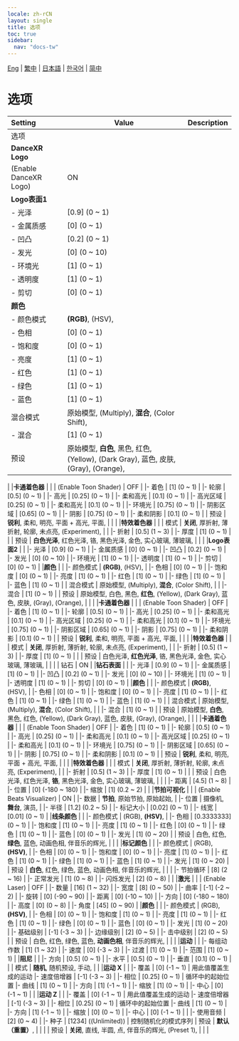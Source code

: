 ```yaml
---
locale: zh-rCN
layout: single
title: 选项
toc: true
sidebar:
  nav: "docs-tw"
---
```

[Eng](/dancexr/menu/2025.4/stage/scene) | [繁中](/tw/dancexr/menu/2025.4/stage/scene) | [日本語](/jp/dancexr/menu/2025.4/stage/scene) | [한국어](/kr/dancexr/menu/2025.4/stage/scene) | [简中](/zh/dancexr/menu/2025.4/stage/scene)

# 选项



| Setting | Value | Description |
| :--- | --- | :--- |
| 选项 || 
|**DanceXR Logo** | | 
| (Enable DanceXR Logo) | ON | 
|**Logo表面1** | | 
|- 光泽 | [0.9] (0 ~ 1) | 
|- 金属质感 | [0] (0 ~ 1) | 
|- 凹凸 | [0.2] (0 ~ 1) | 
|- 发光 | [0] (0 ~ 10) | 
|- 环境光 | [1] (0 ~ 1) | 
|- 透明度 | [1] (0 ~ 1) | 
|- 剪切 | [0] (0 ~ 1) | 
|**颜色** | | 
|- 颜色模式 | **(RGB)**, (HSV),  | 
|- 色相 | [0] (0 ~ 1) | 
|- 饱和度 | [0] (0 ~ 1) | 
|- 亮度 | [1] (0 ~ 1) | 
|- 红色 | [1] (0 ~ 1) | 
|- 绿色 | [1] (0 ~ 1) | 
|- 蓝色 | [1] (0 ~ 1) | 
| 混合模式 | 原始模型, (Multiply), **混合**, (Color Shift),  |  |
|- 混合 | [1] (0 ~ 1) | 
| 预设 | 原始模型, **白色**, 黑色, 红色, (Yellow), (Dark Gray), 蓝色, 皮肤, (Gray), (Orange),  |  |
|
|**卡通着色器** | | 
| (Enable Toon Shader) | OFF | 
|- 着色 | [1] (0 ~ 1) | 
|- 轮廓 | [0.5] (0 ~ 1) | 
|- 高光 | [0.25] (0 ~ 1) | 
|- 柔和高光 | [0.1] (0 ~ 1) | 
|- 高光区域 | [0.25] (0 ~ 1) | 
|- 柔和高光 | [0.1] (0 ~ 1) | 
|- 环境光 | [0.75] (0 ~ 1) | 
|- 阴影区域 | [0.65] (0 ~ 1) | 
|- 阴影 | [0.75] (0 ~ 1) | 
|- 柔和阴影 | [0.1] (0 ~ 1) | 
| 预设 | **锐利**, 柔和, 明亮, 平面 + 高光, 平面,  |  |
|
|**特效着色器** | | 
| 模式 | **关闭**, 厚折射, 薄折射, 轮廓, 未点亮, (Experiment),  |  |
|- 折射 | [0.5] (1 ~ 3) | 
|- 厚度 | [1] (0 ~ 1) | 
|
| 预设 | **白色光泽**, 红色光泽, 铬, 黑色光泽, 金色, 实心玻璃, 薄玻璃,  |  |
|
|**Logo表面2** | | 
|- 光泽 | [0.9] (0 ~ 1) | 
|- 金属质感 | [0] (0 ~ 1) | 
|- 凹凸 | [0.2] (0 ~ 1) | 
|- 发光 | [0] (0 ~ 10) | 
|- 环境光 | [1] (0 ~ 1) | 
|- 透明度 | [1] (0 ~ 1) | 
|- 剪切 | [0] (0 ~ 1) | 
|**颜色** | | 
|- 颜色模式 | **(RGB)**, (HSV),  | 
|- 色相 | [0] (0 ~ 1) | 
|- 饱和度 | [0] (0 ~ 1) | 
|- 亮度 | [1] (0 ~ 1) | 
|- 红色 | [1] (0 ~ 1) | 
|- 绿色 | [1] (0 ~ 1) | 
|- 蓝色 | [1] (0 ~ 1) | 
| 混合模式 | 原始模型, (Multiply), **混合**, (Color Shift),  |  |
|- 混合 | [1] (0 ~ 1) | 
| 预设 | 原始模型, 白色, 黑色, **红色**, (Yellow), (Dark Gray), 蓝色, 皮肤, (Gray), (Orange),  |  |
|
|**卡通着色器** | | 
| (Enable Toon Shader) | OFF | 
|- 着色 | [1] (0 ~ 1) | 
|- 轮廓 | [0.5] (0 ~ 1) | 
|- 高光 | [0.25] (0 ~ 1) | 
|- 柔和高光 | [0.1] (0 ~ 1) | 
|- 高光区域 | [0.25] (0 ~ 1) | 
|- 柔和高光 | [0.1] (0 ~ 1) | 
|- 环境光 | [0.75] (0 ~ 1) | 
|- 阴影区域 | [0.65] (0 ~ 1) | 
|- 阴影 | [0.75] (0 ~ 1) | 
|- 柔和阴影 | [0.1] (0 ~ 1) | 
| 预设 | **锐利**, 柔和, 明亮, 平面 + 高光, 平面,  |  |
|
|**特效着色器** | | 
| 模式 | **关闭**, 厚折射, 薄折射, 轮廓, 未点亮, (Experiment),  |  |
|- 折射 | [0.5] (1 ~ 3) | 
|- 厚度 | [1] (0 ~ 1) | 
|
| 预设 | 白色光泽, **红色光泽**, 铬, 黑色光泽, 金色, 实心玻璃, 薄玻璃,  |  |
|
| 钻石 | ON | 
|**钻石表面** | | 
|- 光泽 | [0.9] (0 ~ 1) | 
|- 金属质感 | [1] (0 ~ 1) | 
|- 凹凸 | [0.2] (0 ~ 1) | 
|- 发光 | [0] (0 ~ 10) | 
|- 环境光 | [1] (0 ~ 1) | 
|- 透明度 | [1] (0 ~ 1) | 
|- 剪切 | [0] (0 ~ 1) | 
|**颜色** | | 
|- 颜色模式 | **(RGB)**, (HSV),  | 
|- 色相 | [0] (0 ~ 1) | 
|- 饱和度 | [0] (0 ~ 1) | 
|- 亮度 | [1] (0 ~ 1) | 
|- 红色 | [1] (0 ~ 1) | 
|- 绿色 | [1] (0 ~ 1) | 
|- 蓝色 | [1] (0 ~ 1) | 
| 混合模式 | 原始模型, (Multiply), **混合**, (Color Shift),  |  |
|- 混合 | [1] (0 ~ 1) | 
| 预设 | 原始模型, **白色**, 黑色, 红色, (Yellow), (Dark Gray), 蓝色, 皮肤, (Gray), (Orange),  |  |
|
|**卡通着色器** | | 
| (Enable Toon Shader) | OFF | 
|- 着色 | [1] (0 ~ 1) | 
|- 轮廓 | [0.5] (0 ~ 1) | 
|- 高光 | [0.25] (0 ~ 1) | 
|- 柔和高光 | [0.1] (0 ~ 1) | 
|- 高光区域 | [0.25] (0 ~ 1) | 
|- 柔和高光 | [0.1] (0 ~ 1) | 
|- 环境光 | [0.75] (0 ~ 1) | 
|- 阴影区域 | [0.65] (0 ~ 1) | 
|- 阴影 | [0.75] (0 ~ 1) | 
|- 柔和阴影 | [0.1] (0 ~ 1) | 
| 预设 | **锐利**, 柔和, 明亮, 平面 + 高光, 平面,  |  |
|
|**特效着色器** | | 
| 模式 | **关闭**, 厚折射, 薄折射, 轮廓, 未点亮, (Experiment),  |  |
|- 折射 | [0.5] (1 ~ 3) | 
|- 厚度 | [1] (0 ~ 1) | 
|
| 预设 | 白色光泽, 红色光泽, **铬**, 黑色光泽, 金色, 实心玻璃, 薄玻璃,  |  |
|
|- 距离 | [4.5] (1 ~ 8) | 
|- 位置 | [0] (-180 ~ 180) | 
|- 缩放 | [1] (0.2 ~ 2) | 
|
|**节拍可视化** | | 
| (Enable Beats Visualizer) | ON | 
|- 数据 | **节拍**, 原始节拍, 原始起始,  | 
|- 位置 | 摄像机, **舞台**, 演员,  | 
|- 半径 | [1.2] (0.2 ~ 5) | 
|- 标记大小 | [0.02] (0 ~ 1) | 
|- 线宽 | [0.01] (0 ~ 1) | 
|**线条颜色** | | 
|- 颜色模式 | (RGB), **(HSV)**,  | 
|- 色相 | [0.3333333] (0 ~ 1) | 
|- 饱和度 | [1] (0 ~ 1) | 
|- 亮度 | [1] (0 ~ 1) | 
|- 红色 | [0] (0 ~ 1) | 
|- 绿色 | [1] (0 ~ 1) | 
|- 蓝色 | [0] (0 ~ 1) | 
|- 发光 | [1] (0 ~ 20) | 
| 预设 | 白色, 红色, **绿色**, 蓝色, 动画色相, 伴音乐的辉光,  |  |
|
|**标记颜色** | | 
|- 颜色模式 | (RGB), **(HSV)**,  | 
|- 色相 | [0] (0 ~ 1) | 
|- 饱和度 | [0] (0 ~ 1) | 
|- 亮度 | [1] (0 ~ 1) | 
|- 红色 | [1] (0 ~ 1) | 
|- 绿色 | [1] (0 ~ 1) | 
|- 蓝色 | [1] (0 ~ 1) | 
|- 发光 | [1] (0 ~ 20) | 
| 预设 | **白色**, 红色, 绿色, 蓝色, 动画色相, 伴音乐的辉光,  |  |
|
|- 节拍循环 | [8] (2 ~ 16) | 
|- 正常发光 | [1] (0 ~ 8) | 
|- 闪烁发光 | [2] (0 ~ 8) | 
|
|**激光** | | 
| (Enable Laser) | OFF | 
|- 数量 | [16] (1 ~ 32) | 
|- 宽度 | [8] (0 ~ 50) | 
|- 曲率 | [-1] (-2 ~ 2) | 
|- 旋转 | [0] (-90 ~ 90) | 
|- 距离 | [0] (-10 ~ 10) | 
|- 方向 | [0] (-180 ~ 180) | 
|- 高度 | [0] (0 ~ 8) | 
|- 角度 | [45] (0 ~ 90) | 
|**颜色** | | 
|- 颜色模式 | (RGB), **(HSV)**,  | 
|- 色相 | [0] (0 ~ 1) | 
|- 饱和度 | [1] (0 ~ 1) | 
|- 亮度 | [1] (0 ~ 1) | 
|- 红色 | [1] (0 ~ 1) | 
|- 绿色 | [0] (0 ~ 1) | 
|- 蓝色 | [0] (0 ~ 1) | 
|- 发光 | [1] (0 ~ 20) | 
|- 基础级别 | [-1] (-3 ~ 3) | 
|- 边缘级别 | [2] (0 ~ 5) | 
|- 击中级别 | [2] (0 ~ 5) | 
| 预设 | 白色, 红色, 绿色, 蓝色, **动画色相**, 伴音乐的辉光,  |  |
|
|**运动** | | 
|- 每组动作数 | [1] (1 ~ 32) | 
|- 速度 | [0] (-3 ~ 3) | 
|- 过渡 | [1] (0 ~ 1) | 
|- 范围 | [1] (0 ~ 1) | 
|**阻尼** | | 
|- 方向 | [0.5] (0 ~ 1) | 
|- 水平 | [0.5] (0 ~ 1) | 
|- 垂直 | [0.1] (0 ~ 1) | 
|
| 模式 | **随机**, 随机预设, 手动,  |  |
|**运动 X** | | 
|- 覆盖 | [0] (-1 ~ 1) | 用此值覆盖生成的运动
|- 速度倍增器 | [-1] (-3 ~ 3) | 
|- 相位 | [0.25] (0 ~ 1) | 循环中的起始位置
|- 曲线 | [1] (0 ~ 1) | 
|- 方向 | [1] (-1 ~ 1) | 
|- 缩放 | [1] (0 ~ 1) | 
|- 中心 | [0] (-1 ~ 1) | 
|
|**运动 Z** | | 
|- 覆盖 | [0] (-1 ~ 1) | 用此值覆盖生成的运动
|- 速度倍增器 | [-1] (-3 ~ 3) | 
|- 相位 | [0.25] (0 ~ 1) | 循环中的起始位置
|- 曲线 | [1] (0 ~ 1) | 
|- 方向 | [1] (-1 ~ 1) | 
|- 缩放 | [0] (0 ~ 1) | 
|- 中心 | [0] (-1 ~ 1) | 
|
|- 使用音频 | [2] (0 ~ 4) | 
|- 种子 | [1234] ((Unlimited)) | 控制随机化的模式序列
| 预设 | **默认（重置）**,  |  |
|
| 预设 | **关闭**, 直线, 半圆, 点, 伴音乐的辉光, (Preset 1),  |  |
|
